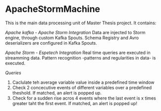 # ApacheStormMachine
This is the main data processing unit of Master Thesis project.
It contains:

*Apache kafka - Apache Storm Integration*
Data are injected to Storm engine, through custom Kafka Spouts.
Schema Registry and Avro deserializers are configured in Kafka Spouts.

*Apache Storm - Espetech Integration*
Real time queries are executed in streamming data.
Pattern recognition -patterns and regularities in data- is executed.

*Queries*
1. Caclulate teh average variable value inside a predefined time window
2. Check 2 concecutive events of different variables over a predefined theshold. If matched, an alert is popped up.
3. Check for a sudden rise acros 4 events where the last event is x times greater taht the first event. If matched, an alert is popped up!

